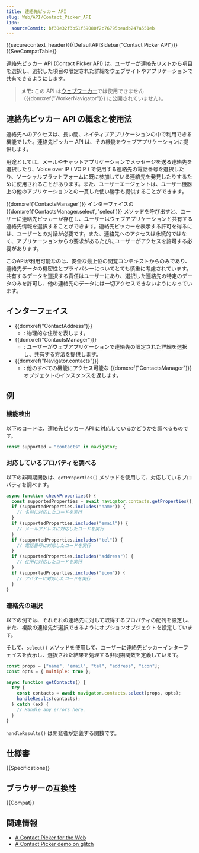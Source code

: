 ```yaml
---
title: 連絡先ピッカー API
slug: Web/API/Contact_Picker_API
l10n:
  sourceCommit: bf30e32f3b51f59080f2c76795beadb247a551eb
---
```


{{securecontext_header}}{{DefaultAPISidebar("Contact Picker API")}}{{SeeCompatTable}}

連絡先ピッカー API (Contact Picker API) は、ユーザーが連絡先リストから項目を選択し、選択した項目の限定された詳細をウェブサイトやアプリケーションで共有できるようにします。

> **メモ:** この API は[ウェブワーカー](/ja/docs/Web/API/Web_Workers_API)では使用できません（{{domxref("WorkerNavigator")}} に公開されていません）。

## 連絡先ピッカー API の概念と使用法

連絡先へのアクセスは、長い間、ネイティブアプリケーションの中で利用できる機能でした。連絡先ピッカー API は、その機能をウェブアプリケーションに提供します。

用途としては、メールやチャットアプリケーションでメッセージを送る連絡先を選択したり、Voice over IP ( VOIP ) で使用する連絡先の電話番号を選択したり、ソーシャルプラットフォームに既に参加している連絡先を発見したりするために使用されることがあります。また、ユーザーエージェントは、ユーザー機器上の他のアプリケーションとの一貫した使い勝手も提供することができます。

{{domxref('ContactsManager')}} インターフェイスの {{domxref('ContactsManager.select', 'select')}} メソッドを呼び出すと、ユーザーに連絡先ピッカーが存在し、ユーザーはウェブアプリケーションと共有する連絡先情報を選択することができます。連絡先ピッカーを表示する許可を得るには、ユーザーとの対話が必要です。また、連絡先へのアクセスは永続的ではなく、アプリケーションからの要求があるたびにユーザーがアクセスを許可する必要があります。

このAPIが利用可能なのは、安全な最上位の閲覧コンテキストからのみであり、連絡先データの機密性とプライバシーについてとても慎重に考慮されています。共有するデータを選択する責任はユーザーにあり、選択した連絡先の特定のデータのみを許可し、他の連絡先のデータには一切アクセスできないようになっています。

## インターフェイス

- {{domxref("ContactAddress")}}
  - : 物理的な住所を表します。
- {{domxref("ContactsManager")}}
  - : ユーザーがウェブアプリケーションで連絡先の限定された詳細を選択し、共有する方法を提供します。
- {{domxref("Navigator.contacts")}}
  - : 他のすべての機能にアクセス可能な {{domxref("ContactsManager")}} オブジェクトのインスタンスを返します。

## 例

### 機能検出

以下のコードは、連絡先ピッカー API に対応しているかどうかを調べるものです。

```js
const supported = "contacts" in navigator;
```

### 対応しているプロパティを調べる

以下の非同期関数は、`getProperties()` メソッドを使用して、対応しているプロパティを調べます。

```js
async function checkProperties() {
  const supportedProperties = await navigator.contacts.getProperties();
  if (supportedProperties.includes("name")) {
    // 名前に対応したコードを実行
  }
  if (supportedProperties.includes("email")) {
    // メールアドレスに対応したコードを実行
  }
  if (supportedProperties.includes("tel")) {
    // 電話番号に対応したコードを実行
  }
  if (supportedProperties.includes("address")) {
    // 住所に対応したコードを実行
  }
  if (supportedProperties.includes("icon")) {
    // アバターに対応したコードを実行
  }
}
```

### 連絡先の選択

以下の例では、それぞれの連絡先に対して取得するプロパティの配列を設定し、また、複数の連絡先が選択できるようにオプションオブジェクトを設定しています。

そして、`select()` メソッドを使用して、ユーザーに連絡先ピッカーインターフェイスを表示し、選択された結果を処理する非同期関数を定義しています。

```js
const props = ["name", "email", "tel", "address", "icon"];
const opts = { multiple: true };

async function getContacts() {
  try {
    const contacts = await navigator.contacts.select(props, opts);
    handleResults(contacts);
  } catch (ex) {
    // Handle any errors here.
  }
}
```

`handleResults()` は開発者が定義する関数です。

## 仕様書

{{Specifications}}

## ブラウザーの互換性

{{Compat}}

## 関連情報

- [A Contact Picker for the Web](https://web.dev/contact-picker/)
- [A Contact Picker demo on glitch](https://contact-picker.glitch.me/)
